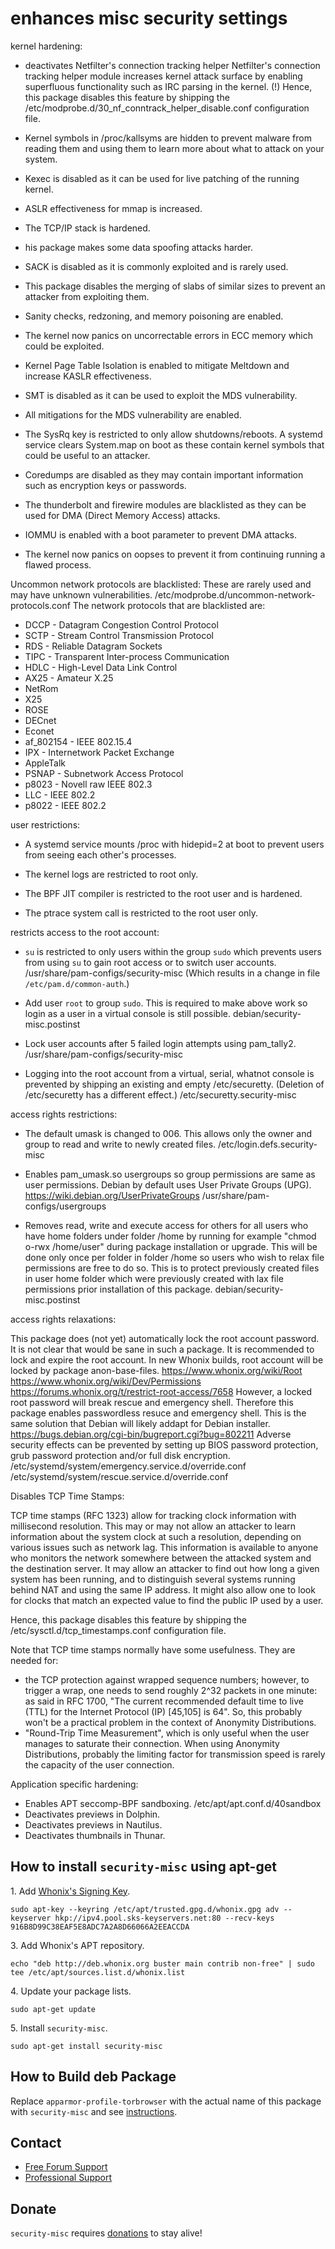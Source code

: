 # enhances misc security settings #

kernel hardening:

* deactivates Netfilter's connection tracking helper
Netfilter's connection tracking helper module increases kernel attack
surface by enabling superfluous functionality such as IRC parsing in
the kernel. (!) Hence, this package disables this feature by shipping the
/etc/modprobe.d/30_nf_conntrack_helper_disable.conf configuration file.

* Kernel symbols in /proc/kallsyms are hidden to prevent malware from
reading them and using them to learn more about what to attack on your system.

* Kexec is disabled as it can be used for live patching of the running
kernel.

* ASLR effectiveness for mmap is increased.

* The TCP/IP stack is hardened.

* his package makes some data spoofing attacks harder.

* SACK is disabled as it is commonly exploited and is rarely used.

* This package disables the merging of slabs of similar sizes to prevent an
attacker from exploiting them.

* Sanity checks, redzoning, and memory poisoning are enabled.

* The kernel now panics on uncorrectable errors in ECC memory which could
be exploited.

* Kernel Page Table Isolation is enabled to mitigate Meltdown and increase
KASLR effectiveness.

* SMT is disabled as it can be used to exploit the MDS vulnerability.

* All mitigations for the MDS vulnerability are enabled.

* The SysRq key is restricted to only allow shutdowns/reboots.
A systemd service clears System.map on boot as these contain kernel symbols
that could be useful to an attacker.

* Coredumps are disabled as they may contain important information such as
encryption keys or passwords.

* The thunderbolt and firewire modules are blacklisted as they can be used
for DMA (Direct Memory Access) attacks.

* IOMMU is enabled with a boot parameter to prevent DMA attacks.

* The kernel now panics on oopses to prevent it from continuing running a
flawed process.

Uncommon network protocols are blacklisted:
These are rarely used and may have unknown vulnerabilities.
/etc/modprobe.d/uncommon-network-protocols.conf
The network protocols that are blacklisted are:

* DCCP - Datagram Congestion Control Protocol
* SCTP - Stream Control Transmission Protocol
* RDS - Reliable Datagram Sockets
* TIPC - Transparent Inter-process Communication
* HDLC - High-Level Data Link Control
* AX25 - Amateur X.25
* NetRom
* X25
* ROSE
* DECnet
* Econet
* af_802154 - IEEE 802.15.4
* IPX - Internetwork Packet Exchange
* AppleTalk
* PSNAP - Subnetwork Access Protocol
* p8023 - Novell raw IEEE 802.3
* LLC - IEEE 802.2
* p8022 - IEEE 802.2

user restrictions:

* A systemd service mounts /proc with hidepid=2 at boot to prevent users from
seeing each other's processes.

* The kernel logs are restricted to root only.

* The BPF JIT compiler is restricted to the root user and is hardened.

* The ptrace system call is restricted to the root user only.

restricts access to the root account:

* `su` is restricted to only users within the group `sudo` which prevents
users from using `su` to gain root access or to switch user accounts.
/usr/share/pam-configs/security-misc
(Which results in a change in file `/etc/pam.d/common-auth`.)

* Add user `root` to group `sudo`. This is required to make above work so
login as a user in a virtual console is still possible.
debian/security-misc.postinst

* Lock user accounts after 5 failed login attempts using pam_tally2.
/usr/share/pam-configs/security-misc

* Logging into the root account from a virtual, serial, whatnot console is
prevented by shipping an existing and empty /etc/securetty.
(Deletion of /etc/securetty has a different effect.)
/etc/securetty.security-misc

access rights restrictions:

* The default umask is changed to 006. This allows only the owner and group
to read and write to newly created files.
/etc/login.defs.security-misc

* Enables pam_umask.so usergroups so group permissions are same as user
permissions. Debian by default uses User Private Groups (UPG).
https://wiki.debian.org/UserPrivateGroups
/usr/share/pam-configs/usergroups

* Removes read, write and execute access for others for all users who have
home folders under folder /home by running for example
"chmod o-rwx /home/user"
during package installation or upgrade. This will be done only once per folder
in folder /home so users who wish to relax file permissions are free to do so.
This is to protect previously created files in user home folder which were
previously created with lax file permissions prior installation of this
package.
debian/security-misc.postinst

access rights relaxations:

This package does (not yet) automatically lock the root account password.
It is not clear that would be sane in such a package.
It is recommended to lock and expire the root account.
In new Whonix builds, root account will be locked by package
anon-base-files.
https://www.whonix.org/wiki/Root
https://www.whonix.org/wiki/Dev/Permissions
https://forums.whonix.org/t/restrict-root-access/7658
However, a locked root password will break rescue and emergency shell.
Therefore this package enables passwordless resuce and emergency shell.
This is the same solution that Debian will likely addapt for Debian
installer.
https://bugs.debian.org/cgi-bin/bugreport.cgi?bug=802211
Adverse security effects can be prevented by setting up BIOS password
protection, grub password protection and/or full disk encryption.
/etc/systemd/system/emergency.service.d/override.conf
/etc/systemd/system/rescue.service.d/override.conf

Disables TCP Time Stamps:

TCP time stamps (RFC 1323) allow for tracking clock
information with millisecond resolution. This may or may not allow an
attacker to learn information about the system clock at such
a resolution, depending on various issues such as network lag.
This information is available to anyone who monitors the network
somewhere between the attacked system and the destination server.
It may allow an attacker to find out how long a given
system has been running, and to distinguish several
systems running behind NAT and using the same IP address. It might
also allow one to look for clocks that match an expected value to find the
public IP used by a user.

Hence, this package disables this feature by shipping the
/etc/sysctl.d/tcp_timestamps.conf configuration file.

Note that TCP time stamps normally have some usefulness. They are
needed for:

* the TCP protection against wrapped sequence numbers; however, to
trigger a wrap, one needs to send roughly 2^32 packets in one
minute:  as said in RFC 1700, "The current recommended default
time to live (TTL) for the Internet Protocol (IP) [45,105] is 64".
So, this probably won't be a practical problem in the context
of Anonymity Distributions.
* "Round-Trip Time Measurement", which is only useful when the user
manages to saturate their connection. When using Anonymity Distributions,
probably the limiting factor for transmission speed is rarely the capacity
of the user connection.

Application specific hardening:

* Enables APT seccomp-BPF sandboxing. /etc/apt/apt.conf.d/40sandbox
* Deactivates previews in Dolphin.
* Deactivates previews in Nautilus.
* Deactivates thumbnails in Thunar.
## How to install `security-misc` using apt-get ##

1\. Add [Whonix's Signing Key](https://www.whonix.org/wiki/Whonix_Signing_Key).

```
sudo apt-key --keyring /etc/apt/trusted.gpg.d/whonix.gpg adv --keyserver hkp://ipv4.pool.sks-keyservers.net:80 --recv-keys 916B8D99C38EAF5E8ADC7A2A8D66066A2EEACCDA
```

3\. Add Whonix's APT repository.

```
echo "deb http://deb.whonix.org buster main contrib non-free" | sudo tee /etc/apt/sources.list.d/whonix.list
```

4\. Update your package lists.

```
sudo apt-get update
```

5\. Install `security-misc`.

```
sudo apt-get install security-misc
```

## How to Build deb Package ##

Replace `apparmor-profile-torbrowser` with the actual name of this package with `security-misc` and see [instructions](https://www.whonix.org/wiki/Dev/Build_Documentation/apparmor-profile-torbrowser).

## Contact ##

* [Free Forum Support](https://forums.whonix.org)
* [Professional Support](https://www.whonix.org/wiki/Professional_Support)

## Donate ##

`security-misc` requires [donations](https://www.whonix.org/wiki/Donate) to stay alive!
